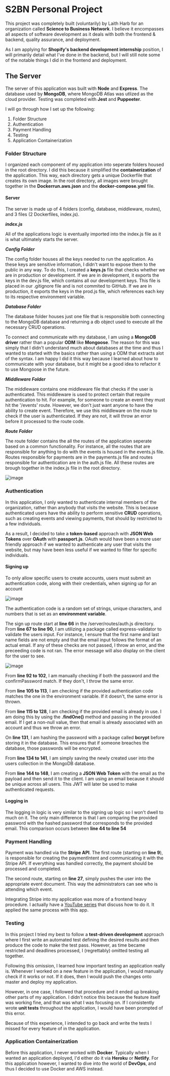 # S2BN Personal Project 

This project was completely built (voluntarily) by Laith Harb for an organization called **Science to Business Network**. I believe it encompasses all aspects of software development as it deals with both the frontend & backend, quality assurance, and deployment.

As I am applying for **Shopify's backend development internship** position, I will primarily detail what I've done in the backend, but I will still note some of the notable things I did in the frontend and deployment.

## The Server

The server of this application was built with **Node** and **Express**. The database used by **MongoDB**, where MongoDB Atlas was utlized as the cloud provider. Testing was completed with **Jest** and **Puppeeter**.

I will go through how I set up the following:

1. Folder Structure
2. Authentication 
3. Payment Handling 
4. Testing
5. Application Containerization

### Folder Structure 

I organized each component of my application into seperate folders housed in the root directory. I did this because it simplified the **containerization** of the application. This way, each directory gets a unique Dockerfile that creates its own image. In the root directory, all images were brought together in the **Dockerrun.aws.json** and the **docker-compose.yml** file. 

#### Server

The server is made up of 4 folders (config, database, middleware, routes), and 3 files (2 Dockerfiles, index.js). 

***index.js***

All of the applications logic is eventually imported into the index.js file as it is what ultimately starts the server.

***Config Folder***

The config folder houses all the keys needed to run the application. As these keys are sensitive information, I didn't want to expose them to the public in any way. To do this, I created a **keys.js** file that checks whether we are in production or development. If we are in development, it exports the keys in the dev.js file, which contains all our development keys. This file is placed in our .gitignore file and is not commited to GitHub. If we are in production, it exports the keys in the prod.js file, which references each key to its respective environment variable.

***Database Folder***

The database folder houses just one file that is responsible both connecting to the MongoDB database and returning a db object used to execute all the necessary CRUD operations.

To connect and communicate with my database, I am using a **MongoDB driver** rather than a popular **ODM** like **Mongoose**. The reason for this was simply that I didn't understand much about databases at the time and thus I wanted to started with the basics rather than using a ODM that extracts alot of the syntax. I am happy I did it this way because I learned about how to communicate with your database, but it might be a good idea to refactor it to use Mongoose in the future.

***Middleware Folder***

The middleware contains one middleware file that checks if the user is authenticated. This middleware is used to protect certain that require authentication to hit. For example, for someone to create an event they must hit the '/events' route. However, we don't just want anyone to have the ability to create event. Therefore, we use this middleware on the route to check if the user is authenticated. If they are not, it will throw an error before it processed to the route code. 

***Route Folder***

The route folder contains the all the routes of the application seperate based on a common functionality. For instance, all the routes that are responsible for anything to do with the events is housed in the events.js file. Routes responsible for payments are in the payments.js file and routes responsible for authentication are in the auth.js file. All these routes are brough together in the index.js file in the root directory.

![image](https://user-images.githubusercontent.com/35265876/91347415-4c626a80-e7b0-11ea-8802-89638d290d72.png)

### Authentication 

In this application, I only wanted to authenticate internal members of the organization, rather than anybody that visits the website. This is because authenticated users have the ability to perform sensitive **CRUD** operations, such as creating events and viewing payments, that should by restricted to a few individuals.

As a result, I decided to take a **token-based** approach with **JSON Web Tokens** over **OAuth** with **passport.js**. OAuth would have been a more user friendly approach if we wanted to authenticate any user that visits the website, but may have been less useful if we wanted to filter for specific individuals. 

#### Signing up

To only allow specific users to create accounts, users must submit an authentication code, along with their credentials, when signing up for an account

![image](https://user-images.githubusercontent.com/35265876/91337824-fa1a4d00-e7a1-11ea-8224-dbbb8287f126.png)

The authentication code is a random set of strings, unique characters, and numbers that is set as an **environment variable**.

The sign up route start at **line 66** in the /server/routes/auth.js directory. From **line 67 to line 90**, I am utilizing a package called express-validator to validate the users input. For instance, I ensure that the first name and last name fields are not empty and that the email input follows the format of an actual email. If any of these checks are not passed, I throw an error, and the preceeding code is not ran. The error message will also display on the client for the user to see.

![image](https://user-images.githubusercontent.com/35265876/91487763-46d25680-e87c-11ea-9da1-59d9cdee580c.png)

From **line 92 to 102**, I am manually checking if both the password and the confirmPassword match. If they don't, I throw the same error.

From **line 105 to 113**, I am checking if the provided authentication code matches the one in the environment variable. If it doesn't, the same error is  thrown.

From **line 115 to 128**, I am checking if the provided email is already in use. I am doing this by using the **.findOne()** method and passing in the provided email. If I get a non-null value, then that email is already associated with an account and thus we throw an error.

On **line 131**, I am hashing the password with a package called **bcrypt** before storing it in the database. This ensures that if someone breaches the database, those passwords will be encrypted.

From **line 134 to 141**, I am simply saving the newly created user into the users collection in the MongoDB database.

From **line 144 to 148**, I am creating a **JSON Web Token** with the email as the payload and then send it to the client. I am using an email because it should be unique across all users. This JWT will later be used to make authenticated requests.

#### Logging in

The logging in logic is very similar to the signing up logic so I won't dwell to much on it. The only main difference is that I am comparing the provided password with the hashed password that corresponds to the provided email. This comparison occurs between **line 44 to line 54**

### Payment Handling

Payment was handled via the **Stripe API**. The first route (starting on **line 9**), is responsible for creating the paymentIntent and communicating it with the Stripe API. If everything was handled correctly, the payment should be processed and completed.

The second route, starting on **line 27**, simply pushes the user into the appropriate event document. This way the administrators can see who is attending which event.

Integrating Stripe into my application was more of a frontend heavy procedure. I actually have a [YouTube series](https://www.youtube.com/watch?v=WROxEd__fNs&t=244s) that discuss how to do it. It applied the same process with this app.

### Testing 

In this project I tried my best to follow a **test-driven development** approach where I first write an automated test defining the desired results and then produce the code to make the test pass. However, as time became restricted and deadlines processed, I (regrettably) omitted testing all together. 

Following this omission, I learned how important testing an application really is. Whenever I worked on a new feature in the application, I would manually check if it works or not. If it does, then I would push the changes onto master and deploy my application.

However, in one case, I followed that procedure and it ended up breaking other parts of my application. I didn't notice this because the feature itself was working fine, and that was what I was focusing on. If I consistently wrote **unit tests** throughout the application, I would have been prompted of this error. 

Because of this experience, I intended to go back and write the tests I missed for every feature of in the application.

### Application Containerization

Before this application, I never worked with **Docker**. Typically when I wanted an application deployed, I'd either do it via **Heroku** or **Netlify**. For this application however, I wanted to dive into the world of **DevOps**, and thus I decided to use Docker and AWS instead. 
